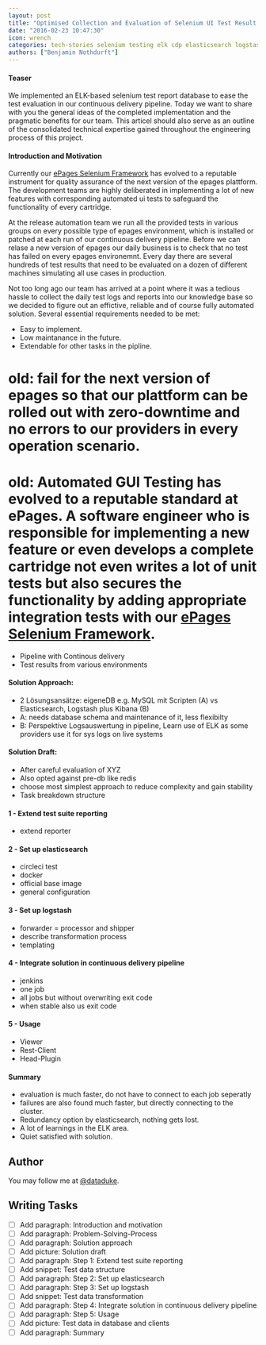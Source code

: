 ```yaml
---
layout: post
title: "Optimised Collection and Evaluation of Selenium UI Test Result Data for Multiple Environments in the epages Continuous Delivery Pipeline"
date: "2016-02-23 10:47:30"
icon: wrench
categories: tech-stories selenium testing elk cdp elasticsearch logstash continuous-delivery
authors: ["Benjamin Nothdurft"]
---
```


#### Teaser

We implemented an ELK-based selenium test report database to ease the test evaluation in our continuous delivery pipeline. Today we want to share with you the general ideas of the completed implementation and the pragmatic benefits for our team. This articel should also serve as an outline of the consolidated technical expertise gained throughout the engineering process of this project.

#### Introduction and Motivation

Currently our [ePages Selenium Framework](https://developer.epages.com/blog/2015/07/23/the-epages-selenium-framework.html) has evolved to a reputable instrument for quality assurance of the next version of the epages plattform. The development teams are highly deliberated in implementing a lot of new features with corresponding automated ui tests to safeguard the functionality of every cartridge. 

At the release automation team we run all the provided tests in various groups on every possible type of epages environment, which is installed or patched at each run of our continuous delivery pipeline. Before we can relase a new version of epages our daily business is to check that no test has failed on every epages environemnt. Every day there are several hundreds of test results that need to be evaluated on a dozen of different machines simulating all use cases in production.

Not too long ago our team has arrived at a point where it was a tedious hassle to collect the daily test logs and reports into our knowledge base so we decided to figure out an effictive, reliable and of course fully automated solution. Several essential requirements needed to be met:

- Easy to implement.
- Low maintanance in the future.
- Extendable for other tasks in the pipline.

# old: fail for the next version of epages so that our plattform can be rolled out with zero-downtime and no errors to our providers in every operation scenario.
# old: Automated GUI Testing has evolved to a reputable standard at ePages. A software engineer who is responsible for implementing a new feature or even develops a complete cartridge not even writes a lot of unit tests but also secures the functionality by adding appropriate integration tests with our [ePages Selenium Framework](https://developer.epages.com/blog/2015/07/23/the-epages-selenium-framework.html).

- Pipeline with Continous delivery
- Test results from various environments

#### Solution Approach:

- 2 Lösungsansätze: eigeneDB e.g. MySQL mit Scripten (A) vs Elasticsearch, Logstash plus Kibana (B)
- A: needs database schema and maintenance of it, less flexibilty
- B: Perspektive Logsauswertung in pipeline, Learn use of ELK as some providers use it for sys logs on live systems

#### Solution Draft:

- After careful evaluation of XYZ
- Also opted against pre-db like redis
- choose most simplest approach to reduce complexity and gain stability
- Task breakdown structure

#### 1 - Extend test suite reporting

- extend reporter

#### 2 - Set up elasticsearch

- circleci test
- docker
- official base image
- general configuration

#### 3 - Set up logstash

- forwarder = processor and shipper
- describe transformation process
- templating

#### 4 - Integrate solution in continuous delivery pipeline

- jenkins
- one job
- all jobs but without overwriting exit code
- when stable also us exit code

#### 5 - Usage

- Viewer
- Rest-Client
- Head-Plugin

#### Summary

- evaluation is much faster, do not have to connect to each job seperatly
- failures are also found much faster, but directly connecting to the cluster.
- Redundancy option by elasticsearch, nothing gets lost.
- A lot of learnings in the ELK area.
- Quiet satisfied with solution.

## Author

You may follow me at [@dataduke](https://twitter.com/dataduke).

## Writing Tasks

- [ ] Add paragraph: Introduction and motivation
- [ ] Add paragraph: Problem-Solving-Process
- [ ] Add paragraph: Solution approach
- [ ] Add picture: Solution draft
- [ ] Add paragraph: Step 1: Extend test suite reporting
- [ ] Add snippet: Test data structure
- [ ] Add paragraph: Step 2: Set up elasticsearch
- [ ] Add paragraph: Step 3: Set up logstash
- [ ] Add snippet: Test data transformation
- [ ] Add paragraph: Step 4: Integrate solution in continuous delivery pipeline
- [ ] Add paragraph: Step 5: Usage
- [ ] Add picture: Test data in database and clients
- [ ] Add paragraph: Summary

